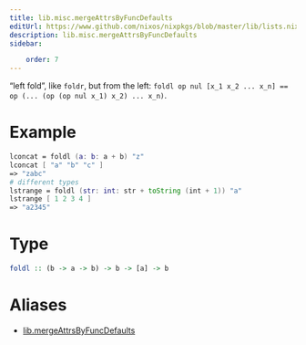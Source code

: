 ```yaml
---
title: lib.misc.mergeAttrsByFuncDefaults
editUrl: https://www.github.com/nixos/nixpkgs/blob/master/lib/lists.nix#L115C20
description: lib.misc.mergeAttrsByFuncDefaults
sidebar:

    order: 7
---
```


“left fold”, like `foldr`, but from the left:
`foldl op nul [x_1 x_2 ... x_n] == op (... (op (op nul x_1) x_2) ... x_n)`.

# Example

```nix
lconcat = foldl (a: b: a + b) "z"
lconcat [ "a" "b" "c" ]
=> "zabc"
# different types
lstrange = foldl (str: int: str + toString (int + 1)) "a"
lstrange [ 1 2 3 4 ]
=> "a2345"
```

# Type

```haskell
foldl :: (b -> a -> b) -> b -> [a] -> b
```


# Aliases

- [lib.mergeAttrsByFuncDefaults](/reference/libmergeAttrsByFuncDefaults)


